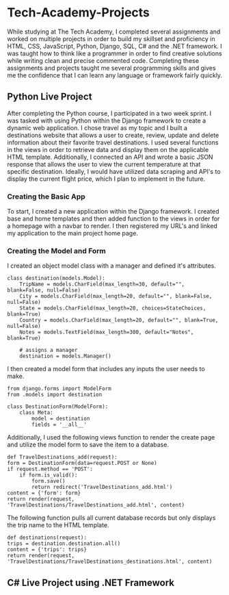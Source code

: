 # Tech-Academy-Projects
While studying at The Tech Academy, I completed several assignments and worked on multiple projects in order to build my skillset and proficiency in HTML, CSS, JavaScript, Python, Django, SQL, C# and the .NET framework. I was taught how to think like a programmer in order to find creative solutions while writing clean and precise commented code. Completing these assignments and projects taught me several programming skills and gives me the confidence that I can learn any language or framework fairly quickly.

## Python Live Project
After completing the Python course, I participated in a two week sprint. I was tasked with using Python within the Django framework to create a dynamic web application. I chose travel as my topic and I built a destinations website that allows a user to create, review, update and delete information about their favorite travel destinations. I used several functions in the views in order to retrieve data and display them on the applicable HTML template. Additionally, I connected an API and wrote a basic JSON response that allows the user to view the current temperature at that specific destination. Ideally, I would have utilized data scraping and API's to display the current flight price, which I plan to implement in the future. 

### Creating the Basic App
To start, I created a new application within the Django framework. I created base and home templates and then added function to the views in order for a homepage with a navbar to render. I then registered my URL's and linked my application to the main project home page.

### Creating the Model and Form
I created an object model class with a manager and defined it's attributes. 

    class destination(models.Model):
        TripName = models.CharField(max_length=30, default="", blank=False, null=False)
        City = models.CharField(max_length=20, default="", blank=False, null=False)
        State = models.CharField(max_length=20, choices=StateChoices, blank=True)
        Country = models.CharField(max_length=20, default="", blank=True, null=False)
        Notes = models.TextField(max_length=300, default="Notes", blank=True)

        # assigns a manager
        destination = models.Manager()

I then created a model form that includes any inputs the user needs to make.

    from django.forms import ModelForm
    from .models import destination

    class DestinationForm(ModelForm):
        class Meta:
            model = destination
            fields = '__all__'
            
Additionally, I used the following views function to render the create page and utilize the model form to save the item to a database.

    def TravelDestinations_add(request):
    form = DestinationForm(data=request.POST or None)
    if request.method == 'POST':
        if form.is_valid():
            form.save()
            return redirect('TravelDestinations_add.html')
    content = {'form': form}
    return render(request, 'TravelDestinations/TravelDestinations_add.html', content)
    
The following function pulls all current database records but only displays the trip name to the HTML template.

    def destinations(request):
    trips = destination.destination.all()
    content = {'trips': trips}
    return render(request, 'TravelDestinations/TravelDestinations_destinations.html', content)
   

## C# Live Project using .NET Framework


